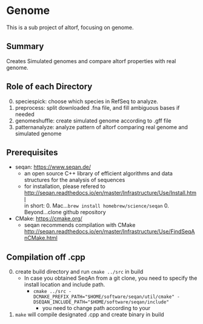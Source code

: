 # Genome
This is a sub project of altorf, focusing on genome.

## Summary
Creates Simulated genomes and compare altorf properties with real genome.

## Role of each Directory
0. speciespick: choose which species in RefSeq to analyze.
0. preprocess:  split downloaded .fna file, and fill ambiguous bases if needed
0. genomeshuffle: create simulated genome according to .gff file
0. patternanalyze: analyze pattern of altorf comparing real genome and simulated genome


## Prerequisites
* seqan: <https://www.seqan.de/>
    * an open source C++ library of efficient algorithms and data structures for the analysis of sequences
    * for installation, please refered to <http://seqan.readthedocs.io/en/master/Infrastructure/Use/Install.html>  
    in short:
        0. Mac...`brew install homebrew/science/seqan`
        0. Beyond...clone github repository
* CMake: <https://cmake.org/>
    * seqan recommends compilation with CMake <http://seqan.readthedocs.io/en/master/Infrastructure/Use/FindSeqAnCMake.html>

## Compilation off .cpp
0. create build directory and run `cmake ../src` in build
    * In case you obtained SeqAn from a git clone, you need to specify the install location and include path.
        * `cmake ../src -DCMAKE_PREFIX_PATH="$HOME/software/seqan/util/cmake" -DSEQAN_INCLUDE_PATH="$HOME/software/seqan/include"`
            * you need to change path according to your
0. `make` will compile designated .cpp and create binary in build
